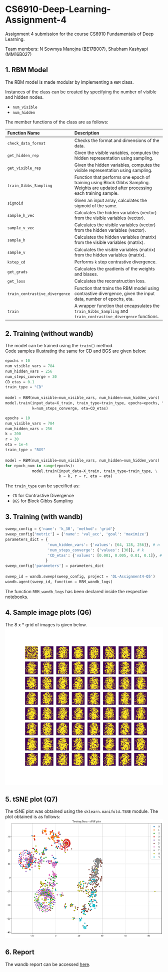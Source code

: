 # CS6910-Deep-Learning-Assignment-4
Assignment 4 submission for the course CS6910 Fundamentals of Deep Learning.

Team members: N Sowmya Manojna (BE17B007), Shubham Kashyapi (MM16B027)

## 1. RBM Model
The RBM model is made modular by implementing a `RBM` class.  

Instances of the class can be created by specifying the number of visible and hidden nodes.  

- `num_visible`
- `num_hidden`

The member functions of the class are as follows:

| Function Name | Description | 
|:--------------|:------------|
| `check_data_format` | Checks the format and dimensions of the data. |
| `get_hidden_rep` | Given the visible variables, computes the hidden representation using sampling. |
| `get_visible_rep` | Given the hidden variables, computes the visible representation using sampling. |
| `train_Gibbs_Sampling` | Function that performs one epoch of training using Block Gibbs Sampling. Weights are updated after processing each training sample. |
| `sigmoid` | Given an input array, calculates the sigmoid of the same. |
| `sample_h_vec` | Calculates the hidden variables (vector) from the visible variables (vector). |
| `sample_v_vec` | Calculates the visible variables (vector) from the hidden variables (vector). |
| `sample_h` | Calculates the hidden variables (matrix) from the visible variables (matrix). |
| `sample_v` | Calculates the visible variables (matrix) from the hidden variables (matrix). |
| `kstep_cd` | Performs `k` step contrastive divergence. |
| `get_grads` | Calculates the gradients of the weights and biases. |
| `get_loss` | Calculates the reconstruction loss. |
| `train_contrastive_divergence` | Function that trains the RBM model using contrastive divergence, given the input data, number of epochs, eta. |
| `train` | A wrapper function that encapsulates the `train_Gibbs_Sampling` and `train_contrastive_divergence` functions. |

## 2. Training (without wandb)
The model can be trained using the `train()` method.  
Code samples illustrating the same for CD and BGS are given below:

```python
epochs = 10
num_visible_vars = 784
num_hidden_vars = 256
num_steps_converge = 30
CD_etas = 0.1
train_type = "CD"

model = RBM(num_visible=num_visible_vars, num_hidden=num_hidden_vars)
model.train(input_data=X_train, train_type=train_type, epochs=epochs, \
            k=num_steps_converge, eta=CD_etas)
```

```python
epochs = 10
num_visible_vars = 784
num_hidden_vars = 256
k = 200
r = 30
eta = 1e-4
train_type = "BGS"

model = RBM(num_visible=num_visible_vars, num_hidden=num_hidden_vars)
for epoch_num in range(epochs):
            model.train(input_data=X_train, train_type=train_type, \
                        k = k, r = r, eta = eta)
```

The `train_type` can be specified as:

- `CD` for Contrastive Divergence
- `BGS` for Block Gibbs Sampling

## 3. Training (with wandb)
```python
sweep_config = {'name': 'k_30', 'method': 'grid'}
sweep_config['metric'] = {'name': 'val_acc', 'goal': 'maximize'}
parameters_dict = {
                   'num_hidden_vars': {'values': [64, 128, 256]}, # n
                   'num_steps_converge': {'values': [30]}, # k
                   'CD_etas': {'values': [0.001, 0.005, 0.01, 0.1]}, # eta
                  }
sweep_config['parameters'] = parameters_dict

sweep_id = wandb.sweep(sweep_config, project = 'DL-Assignment4-Q5')
wandb.agent(sweep_id, function = RBM_wandb_logs)
```

The function `RBM_wandb_logs` has been declared inside the respective notebooks.

## 4. Sample image plots (Q6)
The 8 x * grid of images is given below.
![](images/Visualized_samples_Gibbs_chain.png)

## 5. tSNE plot (Q7)
The tSNE plot was obtained using the `sklearn.manifold.TSNE` module. The plot obtained is as follows:
![](images/tsne.png)

## 6. Report
The wandb report can be accessed [here](https://wandb.ai/cs6910-team/assignment-4/reports/CS6910-Assignment-4--Vmlldzo3MTYyMzU).
